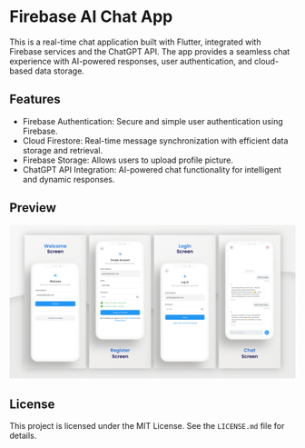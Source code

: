 # Firebase AI Chat App

This is a real-time chat application built with Flutter, integrated with Firebase services and the ChatGPT API. The app provides a seamless chat experience with AI-powered responses, user authentication, and cloud-based data storage.

## Features

- Firebase Authentication: Secure and simple user authentication using Firebase.
- Cloud Firestore: Real-time message synchronization with efficient data storage and retrieval.
- Firebase Storage: Allows users to upload profile picture.
- ChatGPT API Integration: AI-powered chat functionality for intelligent and dynamic responses.

## Preview

![](/preview/screenshots.png)

## License

This project is licensed under the MIT License. See the `LICENSE.md` file for details.
